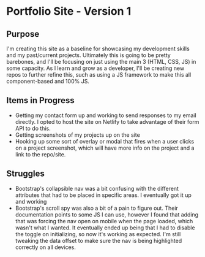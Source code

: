 # Portfolio Site - Version 1

## Purpose
I'm creating this site as a baseline for showcasing my development skills and my past/current projects. Ultimately this is going to be pretty barebones, and I'll be focusing on just using the main 3 (HTML, CSS, JS) in some capacity. As I learn and grow as a developer, I'll be creating new repos to further refine this, such as using a JS framework to make this all component-based and 100% JS.

## Items in Progress
- Getting my contact form up and working to send responses to my email directly. I opted to host the site on Netlify to take advantage of their form API to do this.
- Getting screenshots of my projects up on the site
- Hooking up some sort of overlay or modal that fires when a user clicks on a project screenshot, which will have more info on the project and a link to the repo/site.

## Struggles
- Bootstrap's collapsible nav was a bit confusing with the different attributes that had to be placed in specific areas. I eventually got it up and working
- Bootstrap's scroll spy was also a bit of a pain to figure out. Their documentation points to some JS I can use, however I found that adding that was forcing the nav open on mobile when the page loaded, which wasn't what I wanted. It eventually ended up being that I had to disable the toggle on initializing, so now it's working as expected. I'm still tweaking the data offset to make sure the nav is being highlighted correctly on all devices.
